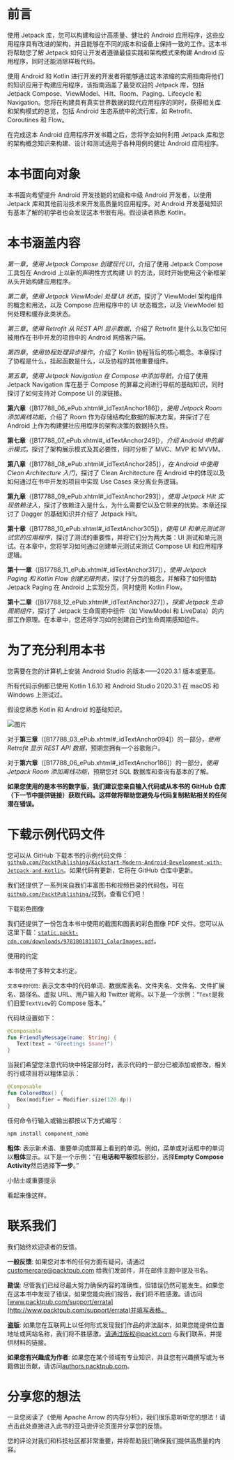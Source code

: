 # 前言

使用 Jetpack 库，您可以构建和设计高质量、健壮的 Android 应用程序，这些应用程序具有改进的架构，并且能够在不同的版本和设备上保持一致的工作。这本书将帮助您了解 Jetpack 如何让开发者遵循最佳实践和架构模式来构建 Android 应用程序，同时还能消除样板代码。

使用 Android 和 Kotlin 进行开发的开发者将能够通过这本浓缩的实用指南将他们的知识应用于构建应用程序，该指南涵盖了最受欢迎的 Jetpack 库，包括 Jetpack Compose、ViewModel、Hilt、Room、Paging、Lifecycle 和 Navigation。您将在构建具有真实世界数据的现代应用程序的同时，获得相关库和架构模式的总览，包括 Android 生态系统中的流行库，如 Retrofit、Coroutines 和 Flow。

在完成这本 Android 应用程序开发书籍之后，您将学会如何利用 Jetpack 库和您的架构概念知识来构建、设计和测试适用于各种用例的健壮 Android 应用程序。

# 本书面向对象

本书面向希望提升 Android 开发技能的初级和中级 Android 开发者，以使用 Jetpack 库和其他前沿技术来开发高质量的应用程序。对 Android 开发基础知识有基本了解的初学者也会发现这本书很有用。假设读者熟悉 Kotlin。

# 本书涵盖内容

*第一章*，*使用 Jetpack Compose 创建现代 UI*，介绍了使用 Jetpack Compose 工具包在 Android 上以新的声明性方式构建 UI 的方法，同时开始使用这个新框架从头开始构建应用程序。

*第二章*，*使用 Jetpack ViewModel 处理 UI 状态*，探讨了 ViewModel 架构组件的概念和用法，以及 Compose 应用程序中的 UI 状态概念，以及 ViewModel 如何处理和缓存此类状态。

*第三章*，*使用 Retrofit 从 REST API 显示数据*，介绍了 Retrofit 是什么以及它如何被用作在书中开发的项目中的 Android 网络客户端。

*第四章*，*使用协程处理异步操作*，介绍了 Kotlin 协程背后的核心概念。本章探讨了协程是什么，挂起函数是什么，以及协程的其他重要组件。

*第五章*，*使用 Jetpack Navigation 在 Compose 中添加导航*，介绍了使用 Jetpack Navigation 库在基于 Compose 的屏幕之间进行导航的基础知识，同时探讨了如何支持对 Compose UI 的深链接。

**第六章**（[B17788_06_ePub.xhtml#_idTextAnchor186]），*使用 Jetpack Room 添加离线功能*，介绍了 Room 作为存储结构化数据的解决方案，并探讨了在 Android 上作为构建健壮应用程序的架构决策的数据持久性。

**第七章**（[B17788_07_ePub.xhtml#_idTextAnchor249]），*介绍 Android 中的展示模式*，探讨了架构展示模式及其必要性，同时分析了 MVC、MVP 和 MVVM。

**第八章**（[B17788_08_ePub.xhtml#_idTextAnchor285]），*在 Android 中使用 Clean Architecture 入门*，探讨了 Clean Architecture 在 Android 中的体现以及如何通过在书中开发的项目中实现 Use Cases 来分离业务逻辑。

**第九章**（[B17788_09_ePub.xhtml#_idTextAnchor293]），*使用 Jetpack Hilt 实现依赖注入*，探讨了依赖注入是什么，为什么需要它以及它带来的优势。本章还探讨了 Dagger 的基础知识并介绍了 Jetpack Hilt。

**第十章**（[B17788_10_ePub.xhtml#_idTextAnchor305]），*使用 UI 和单元测试测试您的应用程序*，探讨了测试的重要性，并将它们分为两大类：UI 测试和单元测试。在本章中，您将学习如何通过创建单元测试来测试 Compose UI 和应用程序逻辑。

**第十一章**（[B17788_11_ePub.xhtml#_idTextAnchor317]），*使用 Jetpack Paging 和 Kotlin Flow 创建无限列表*，探讨了分页的概念，并解释了如何借助 Jetpack Paging 在 Android 上实现分页，同时使用 Kotlin Flow。

**第十二章**（[B17788_12_ePub.xhtml#_idTextAnchor327]），*探索 Jetpack 生命周期组件*，探讨了 Jetpack 生命周期中组件（如 ViewModel 和 LiveData）的内部工作原理。在本章中，您还将学习如何创建自己的生命周期感知组件。

# 为了充分利用本书

您需要在您的计算机上安装 Android Studio 的版本——2020.3.1 版本或更高。

所有代码示例都已使用 Kotlin 1.6.10 和 Android Studio 2020.3.1 在 macOS 和 Windows 上测试过。

假设您熟悉 Kotlin 和 Android 的基础知识。

![图片](img/Table_01.jpg)

对于**第三章**（[B17788_03_ePub.xhtml#_idTextAnchor094]）的一部分，*使用 Retrofit 显示 REST API 数据*，预期您拥有一个谷歌账户。

对于**第六章**（[B17788_06_ePub.xhtml#_idTextAnchor186]）的一部分，*使用 Jetpack Room 添加离线功能*，预期您对 SQL 数据库和查询有基本的了解。

**如果您使用的是本书的数字版，我们建议您亲自输入代码或从本书的 GitHub 仓库（下一节中提供链接）获取代码。这样做将帮助您避免与代码复制粘贴相关的任何潜在错误。**

# 下载示例代码文件

您可以从 GitHub 下载本书的示例代码文件：[`github.com/PacktPublishing/Kickstart-Modern-Android-Development-with-Jetpack-and-Kotlin`](https://github.com/PacktPublishing/Kickstart-Modern-Android-Development-with-Jetpack-and-Kotlin)。如果代码有更新，它将在 GitHub 仓库中更新。

我们还提供了一系列来自我们丰富图书和视频目录的代码包，可在[`github.com/PacktPublishing/`](https://github.com/PacktPublishing/)找到。查看它们吧！

下载彩色图像

我们还提供了一份包含本书中使用的截图和图表的彩色图像 PDF 文件。您可以从这里下载：[`static.packt-cdn.com/downloads/9781801811071_ColorImages.pdf`](https://static.packt-cdn.com/downloads/9781801811071_ColorImages.pdf)。

使用的约定

本书使用了多种文本约定。

`文本中的代码`: 表示文本中的代码单词、数据库表名、文件夹名、文件名、文件扩展名、路径名、虚拟 URL、用户输入和 Twitter 昵称。以下是一个示例：“`Text`是我们旧爱`TextView`的 Compose 版本。”

代码块设置如下：

```kt
@Composable 
fun FriendlyMessage(name: String) { 
   Text(text = "Greetings $name!") 
}
```

当我们希望您注意代码块中特定部分时，表示代码的一部分已被添加或修改，相关的行或项目将以粗体显示：

```kt
@Composable 
fun ColoredBox() { 
   Box(modifier = Modifier.size(120.dp)) 
}
```

任何命令行输入或输出都按以下方式编写：

```kt
npm install component_name
```

**粗体**: 表示新术语、重要单词或屏幕上看到的单词。例如，菜单或对话框中的单词以**粗体**显示。以下是一个示例：“在**电话和平板**模板部分，选择**Empty Compose Activity**然后选择**下一步**。”

小贴士或重要提示

看起来像这样。

# 联系我们

我们始终欢迎读者的反馈。

**一般反馈**: 如果您对本书的任何方面有疑问，请通过 customercare@packtpub.com 给我们发邮件，并在邮件主题中提及书名。

**勘误**: 尽管我们已经尽最大努力确保内容的准确性，但错误仍然可能发生。如果您在这本书中发现了错误，如果您能向我们报告，我们将不胜感激。请访问[www.packtpub.com/support/errata](http://www.packtpub.com/support/errata)并填写表格。

**盗版**: 如果您在互联网上以任何形式发现我们作品的非法副本，如果您能提供位置地址或网站名称，我们将不胜感激。请通过版权@packt.com 与我们联系，并提供材料的链接。

**如果您有兴趣成为作者**: 如果您在某个领域有专业知识，并且您有兴趣撰写或为书籍做出贡献，请访问[authors.packtpub.com](http://authors.packtpub.com)。

# 分享您的想法

一旦您阅读了《使用 Apache Arrow 的内存分析》，我们很乐意听听您的想法！请点击此处直接进入此书的亚马逊评论页面并分享您的反馈。

您的评论对我们和科技社区都非常重要，并将帮助我们确保我们提供高质量的内容。
